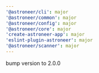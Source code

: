 ```yaml
---
'@astroneer/cli': major
'@astroneer/common': major
'@astroneer/config': major
'@astroneer/core': major
'create-astroneer-app': major
'eslint-plugin-astroneer': major
'@astroneer/scanner': major
---
```


bump version to 2.0.0
